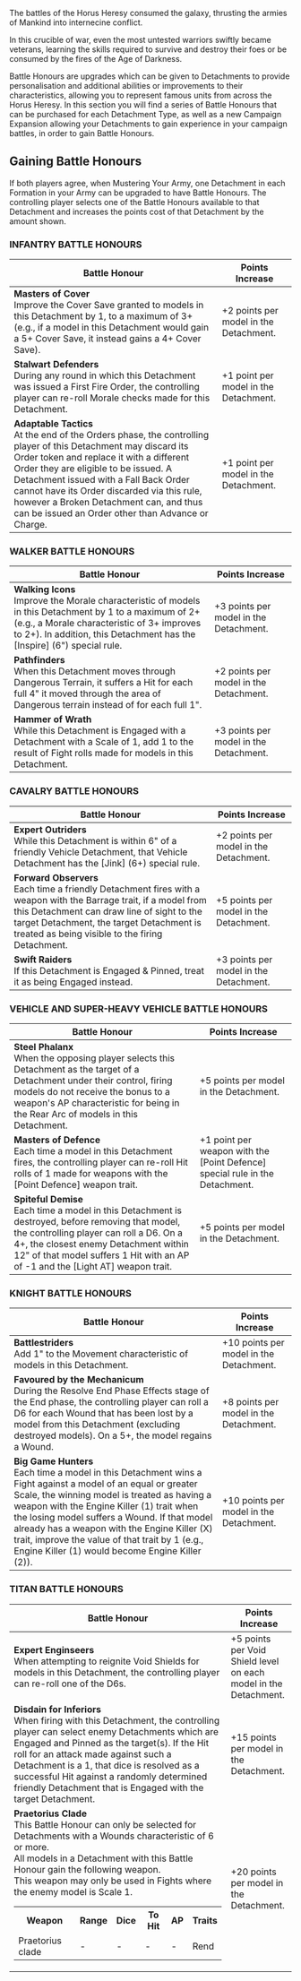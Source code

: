 The battles of the Horus Heresy consumed the galaxy, thrusting the armies of Mankind into internecine conflict.

In this crucible of war, even the most untested warriors swiftly became veterans, learning the skills required to survive and destroy their foes or be consumed by the fires of the Age of Darkness.

Battle Honours are upgrades which can be given to Detachments to provide personalisation and additional abilities or improvements to their characteristics, allowing you to represent famous units from across the Horus Heresy. In this section you will find a series of Battle Honours that can be purchased for each Detachment Type, as well as a new Campaign Expansion allowing your Detachments to gain experience in your campaign battles, in order to gain Battle Honours.

## Gaining Battle Honours

If both players agree, when Mustering Your Army, one Detachment in each Formation in your Army can be upgraded to have Battle Honours. The controlling player selects one of the Battle Honours available to that Detachment and increases the points cost of that Detachment by the amount shown.

### INFANTRY BATTLE HONOURS

| Battle Honour                                                | Points Increase   |
| ----------------------------------------------------------------------------------------------------------------------------------------------------------------------------------------------------------------------------------------------------------------------------------------------------------------------------------------------------------------------------------------------------- | -------------------------------------- |
| **Masters of Cover**<br />Improve the Cover Save granted to models in this Detachment by 1, to a maximum of 3+ (e.g., if a model in this Detachment would gain a 5+ Cover Save, it instead gains a 4+ Cover Save).                      | +2 points per model in the Detachment. |
| **Stalwart Defenders**<br />During any round in which this Detachment was issued a First Fire Order, the controlling player can re-roll Morale checks made for this Detachment.                           | +1 point per model in the Detachment. |
| **Adaptable Tactics**<br />At the end of the Orders phase, the controlling player of this Detachment may discard its Order token and replace it with a different Order they are eligible to be issued. A Detachment issued with a Fall Back Order cannot have its Order discarded via this rule, however a Broken Detachment can, and thus can be issued an Order other than Advance or Charge. | +1 point per model in the Detachment. |

### WALKER BATTLE HONOURS

| Battle Honour                            | Points Increase   |
| ----------------------------------------------------------------------------------------------------------------------------------------------------------------------------------------------------------------------------------------- | -------------------------------------- |
| **Walking Icons**<br />Improve the Morale characteristic of models in this Detachment by 1 to a maximum of 2+ (e.g., a Morale characteristic of 3+ improves to 2+). In addition, this Detachment has the [Inspire] (6") special rule. | +3 points per model in the Detachment. |
| **Pathfinders**<br />When this Detachment moves through Dangerous Terrain, it suffers a Hit for each full 4" it moved through the area of Dangerous terrain instead of for each full 1".      | +2 points per model in the Detachment. |
| **Hammer of Wrath**<br />While this Detachment is Engaged with a Detachment with a Scale of 1, add 1 to the result of Fight rolls made for models in this Detachment.        | +3 points per model in the Detachment. |

### CAVALRY BATTLE HONOURS

| Battle Honour                                | Points Increase   |
| ------------------------------------------------------------------------------------------------------------------------------------------------------------------------------------------------------------------------------------------------------------------------- | -------------------------------------- |
| **Expert Outriders**<br />While this Detachment is within 6" of a friendly Vehicle Detachment, that Vehicle Detachment has the [Jink] (6+) special rule.              | +2 points per model in the Detachment. |
| **Forward Observers**<br />Each time a friendly Detachment fires with a weapon with the Barrage trait, if a model from this Detachment can draw line of sight to the target Detachment, the target Detachment is treated as being visible to the firing Detachment. | +5 points per model in the Detachment. |
| **Swift Raiders**<br />If this Detachment is Engaged & Pinned, treat it as being Engaged instead.                     | +3 points per model in the Detachment. |

### VEHICLE AND SUPER-HEAVY VEHICLE BATTLE HONOURS

| Battle Honour                                 | Points Increase        |
| -------------------------------------------------------------------------------------------------------------------------------------------------------------------------------------------------------------------------------------------------------------------------------- | -------------------------------------------------------------------------- |
| **Steel Phalanx**<br />When the opposing player selects this Detachment as the target of a Detachment under their control, firing models do not receive the bonus to a weapon's AP characteristic for being in the Rear Arc of models in this Detachment.   | +5 points per model in the Detachment.     |
| **Masters of Defence**<br />Each time a model in this Detachment fires, the controlling player can re-roll Hit rolls of 1 made for weapons with the [Point Defence] weapon trait.            | +1 point per weapon with the [Point Defence] special rule in the Detachment. |
| **Spiteful Demise**<br />Each time a model in this Detachment is destroyed, before removing that model, the controlling player can roll a D6. On a 4+, the closest enemy Detachment within 12" of that model suffers 1 Hit with an AP of -1 and the [Light AT] weapon trait. | +5 points per model in the Detachment.     |

### KNIGHT BATTLE HONOURS

| Battle Honour                                                  | Points Increase    |
| --------------------------------------------------------------------------------------------------------------------------------------------------------------------------------------------------------------------------------------------------------------------------------------------------------------------------------------------------------------------------------------------------------------------------- | --------------------------------------- |
| **Battlestriders**<br />Add 1" to the Movement characteristic of models in this Detachment.                                        | +10 points per model in the Detachment. |
| **Favoured by the Mechanicum**<br />During the Resolve End Phase Effects stage of the End phase, the controlling player can roll a D6 for each Wound that has been lost by a model from this Detachment (excluding destroyed models). On a 5+, the model regains a Wound.                  | +8 points per model in the Detachment. |
| **Big Game Hunters**<br />Each time a model in this Detachment wins a Fight against a model of an equal or greater Scale, the winning model is treated as having a weapon with the Engine Killer (1) trait when the losing model suffers a Wound. If that model already has a weapon with the Engine Killer (X) trait, improve the value of that trait by 1 (e.g., Engine Killer (1) would become Engine Killer (2)). | +10 points per model in the Detachment. |

### TITAN BATTLE HONOURS

| Battle Honour                                              | Points Increase       |
| -------------------------------------------------------------------------------------------------------------------------------------------------------------------------------------------------------------------------------------------------------------------------------------------------------------------------------------------------------------------------------------- | ---------------------------------------------------------------- |
| **Expert Enginseers**<br />When attempting to reignite Void Shields for models in this Detachment, the controlling player can re-roll one of the D6s.                            | +5 points per Void Shield level on each model in the Detachment. |
| **Disdain for Inferiors**<br />When firing with this Detachment, the controlling player can select enemy Detachments which are Engaged and Pinned as the target(s). If the Hit roll for an attack made against such a Detachment is a 1, that dice is resolved as a successful Hit against a randomly determined friendly Detachment that is Engaged with the target Detachment. | +15 points per model in the Detachment.    |
| **Praetorius Clade**<br />This Battle Honour can only be selected for Detachments with a Wounds characteristic of 6 or more.<br />All models in a Detachment with this Battle Honour gain the following weapon.<br />This weapon may only be used in Fights where the enemy model is Scale 1. <br /> <table><tr><th>Weapon </th><th>Range </th><th>Dice </th><th>To Hit </th><th>AP </th><th>Traits </th></tr><tr><td>Praetorius clade </td><td>-</td><td>-</td><td>-</td><td>-</td><td>Rend </td></tr></table>          | +20 points per model in the Detachment.    |


